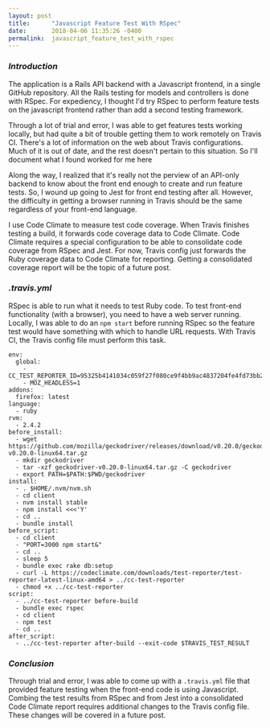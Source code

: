 ```yaml
---
layout: post
title:      "Javascript Feature Test With RSpec"
date:       2018-04-06 11:35:26 -0400
permalink:  javascript_feature_test_with_rspec
---
```


### *Introduction*

The application is a Rails API backend with a Javascript frontend, in a single GitHub repository.
All the Rails testing for models and controllers is done with RSpec.
For expediency, I thought I'd try RSpec to perform feature tests on the javascript frontend rather than add a second testing framework.

Through a lot of trial and error, I was able to get features tests working locally, but had quite a bit of trouble getting them to work remotely on Travis CI.
There's a lot of information on the web about Travis configurations. Much of it is out of date, and the rest doesn't pertain to this situation. So I'll document what I found worked for me here 

Along the way, I realized that it's really not the perview of an API-only backend to know about the front end enough to create and run feature tests.
So, I wound up going to Jest for front end testing after all.
However, the difficulty in getting a browser running in Travis should be the same regardless of your front-end language.

I use Code Climate to measure test code coverage.
When Travis finishes testing a build, it forwards code coverage data to Code Climate.
Code Climate requires a special configuration to be able to consolidate code coverage from RSpec and Jest.
For now, Travis config just forwards the Ruby coverage data to Code Climate for reporting.
Getting a consolidated coverage report will be the topic of a future post.

### *.travis.yml*

RSpec is able to run what it needs to test Ruby code.
To test front-end functionality (with a browser), you need to have a web server running.
Locally, I was able to do an `npm start` before running RSpec so the feature test would have something with which to handle URL requests.
With Travis CI, the Travis config file must perform this task.

```
env:
  global:
    - CC_TEST_REPORTER_ID=95325b4141034c059f27f080ce9f4bb9ac4837204fe4fd73bb289060ed0c5b2a
    - MOZ_HEADLESS=1
addons:
  firefox: latest
language:
  - ruby
rvm:
  - 2.4.2
before_install:
  - wget https://github.com/mozilla/geckodriver/releases/download/v0.20.0/geckodriver-v0.20.0-linux64.tar.gz
  - mkdir geckodriver
  - tar -xzf geckodriver-v0.20.0-linux64.tar.gz -C geckodriver
  - export PATH=$PATH:$PWD/geckodriver
install:
  - . $HOME/.nvm/nvm.sh
  - cd client
  - nvm install stable
  - npm install <<<'Y'
  - cd ..
  - bundle install
before_script:
  - cd client
  - "PORT=3000 npm start&"
  - cd ..
  - sleep 5
  - bundle exec rake db:setup
  - curl -L https://codeclimate.com/downloads/test-reporter/test-reporter-latest-linux-amd64 > ../cc-test-reporter
  - chmod +x ../cc-test-reporter
script:
  - ../cc-test-reporter before-build
  - bundle exec rspec
  - cd client
  - npm test
  - cd ..
after_script:
  - ../cc-test-reporter after-build --exit-code $TRAVIS_TEST_RESULT
```
### ***Conclusion***

Through trial and error, I was able to come up with a `.travis.yml` file that provided feature testing when the front-end code is using Javascript.
Combing the test results from RSpec and from Jest into a consolidated Code Climate report requires additional changes to the Travis config file.
These changes will be covered in a future post.
